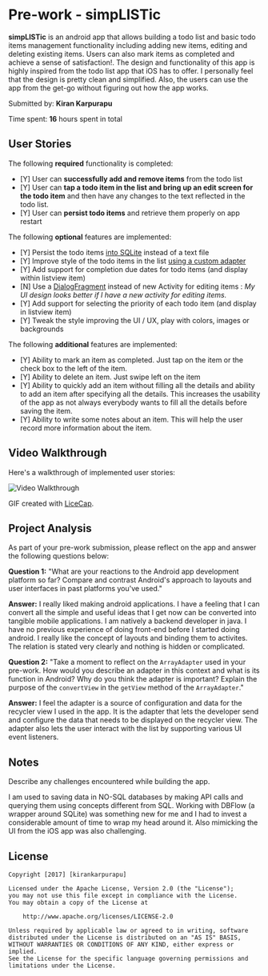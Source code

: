 # Pre-work - simp**LIST**ic

**simpLISTic** is an android app that allows building a todo list and basic todo items management functionality including adding new items, editing and deleting existing items. Users can also mark items as completed and achieve a sense of satisfaction!. The design and functionality of this app is highly inspired from the todo list app that iOS has to offer. I personally feel that the design is pretty clean and simplified. Also, the users can use the app from the get-go without figuring out how the app works.

Submitted by: **Kiran Karpurapu**

Time spent: **16** hours spent in total

## User Stories

The following **required** functionality is completed:

* [Y] User can **successfully add and remove items** from the todo list
* [Y] User can **tap a todo item in the list and bring up an edit screen for the todo item** and then have any changes to the text reflected in the todo list.
* [Y] User can **persist todo items** and retrieve them properly on app restart

The following **optional** features are implemented:

* [Y] Persist the todo items [into SQLite](http://guides.codepath.com/android/Persisting-Data-to-the-Device#sqlite) instead of a text file
* [Y] Improve style of the todo items in the list [using a custom adapter](http://guides.codepath.com/android/Using-an-ArrayAdapter-with-ListView)
* [Y] Add support for completion due dates for todo items (and display within listview item)
* [N] Use a [DialogFragment](http://guides.codepath.com/android/Using-DialogFragment) instead of new Activity for editing items : *My UI design looks better if I have a new activity for editing items.*
* [Y] Add support for selecting the priority of each todo item (and display in listview item)
* [Y] Tweak the style improving the UI / UX, play with colors, images or backgrounds

The following **additional** features are implemented:

* [Y] Ability to mark an item as completed. Just tap on the item or the check box to the left of the item.
* [Y] Ability to delete an item. Just swipe left on the item
* [Y] Ability to quickly add an item without filling all the details and ability to add an item after specifying all the details. This increases the usability of the app as not always everybody wants to fill all the details before saving the item.
* [Y] Ability to write some notes about an item. This will help the user record more information about the item.


## Video Walkthrough

Here's a walkthrough of implemented user stories:

<img src='http://i.imgur.com/link/to/your/gif/file.gif' title='Video Walkthrough' width='' alt='Video Walkthrough' />

GIF created with [LiceCap](http://www.cockos.com/licecap/).

## Project Analysis

As part of your pre-work submission, please reflect on the app and answer the following questions below:

**Question 1:** "What are your reactions to the Android app development platform so far? Compare and contrast Android's approach to layouts and user interfaces in past platforms you've used."

**Answer:** I really liked making android applications. I have a feeling that I can convert all the simple and useful ideas that I get now can be converted into tangible mobile applications. I am natively a backend developer in java. I have no previous experience of doing front-end before I started doing android. I really like the concept of layouts and binding them to activites. The relation is stated very clearly and nothing is hidden or complicated.

**Question 2:** "Take a moment to reflect on the `ArrayAdapter` used in your pre-work. How would you describe an adapter in this context and what is its function in Android? Why do you think the adapter is important? Explain the purpose of the `convertView` in the `getView` method of the `ArrayAdapter`."

**Answer:** I feel the adapter is a source of configuration and data for the recycler view I used in the app. It is the adapter that lets the developer send and configure the data that needs to be displayed on the recycler view. The adapter also lets the user interact with the list by supporting various UI event listeners.

## Notes

Describe any challenges encountered while building the app.

I am used to saving data in NO-SQL databases by making API calls and querying them using concepts different from SQL. Working with DBFlow (a wrapper around SQLite) was something new for me and I had to invest a considerable amount of time to wrap my head around it. Also mimicking the UI from the iOS app was also challenging.

## License

    Copyright [2017] [kirankarpurapu]

    Licensed under the Apache License, Version 2.0 (the "License");
    you may not use this file except in compliance with the License.
    You may obtain a copy of the License at

        http://www.apache.org/licenses/LICENSE-2.0

    Unless required by applicable law or agreed to in writing, software
    distributed under the License is distributed on an "AS IS" BASIS,
    WITHOUT WARRANTIES OR CONDITIONS OF ANY KIND, either express or implied.
    See the License for the specific language governing permissions and
    limitations under the License.